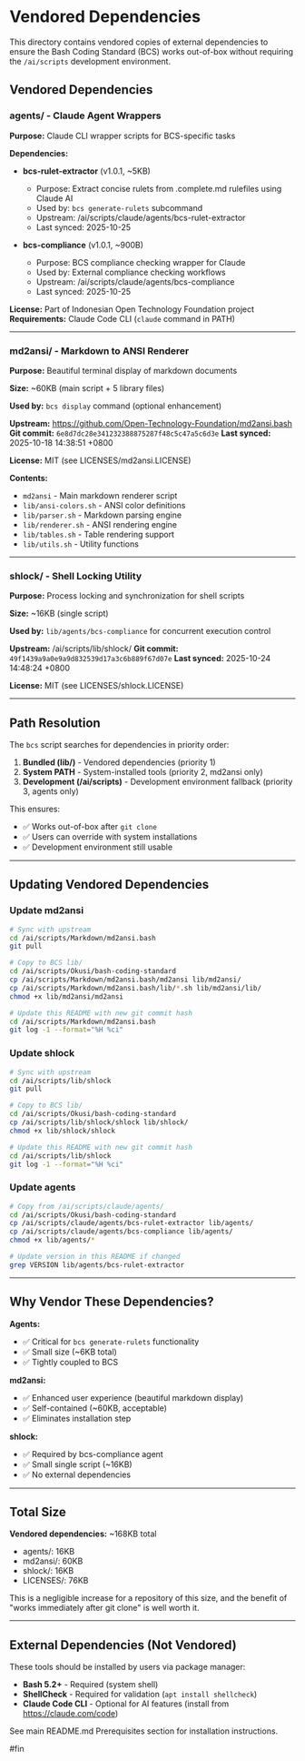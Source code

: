 # Vendored Dependencies

This directory contains vendored copies of external dependencies to ensure the Bash Coding Standard (BCS) works out-of-box without requiring the `/ai/scripts` development environment.

## Vendored Dependencies

### agents/ - Claude Agent Wrappers

**Purpose:** Claude CLI wrapper scripts for BCS-specific tasks

**Dependencies:**
- **bcs-rulet-extractor** (v1.0.1, ~5KB)
  - Purpose: Extract concise rulets from .complete.md rulefiles using Claude AI
  - Used by: `bcs generate-rulets` subcommand
  - Upstream: /ai/scripts/claude/agents/bcs-rulet-extractor
  - Last synced: 2025-10-25

- **bcs-compliance** (v1.0.1, ~900B)
  - Purpose: BCS compliance checking wrapper for Claude
  - Used by: External compliance checking workflows
  - Upstream: /ai/scripts/claude/agents/bcs-compliance
  - Last synced: 2025-10-25

**License:** Part of Indonesian Open Technology Foundation project
**Requirements:** Claude Code CLI (`claude` command in PATH)

---

### md2ansi/ - Markdown to ANSI Renderer

**Purpose:** Beautiful terminal display of markdown documents

**Size:** ~60KB (main script + 5 library files)

**Used by:** `bcs display` command (optional enhancement)

**Upstream:** https://github.com/Open-Technology-Foundation/md2ansi.bash
**Git commit:** `6e8d7dc28e341232388875287f48c5c47a5c6d3e`
**Last synced:** 2025-10-18 14:38:51 +0800

**License:** MIT (see LICENSES/md2ansi.LICENSE)

**Contents:**
- `md2ansi` - Main markdown renderer script
- `lib/ansi-colors.sh` - ANSI color definitions
- `lib/parser.sh` - Markdown parsing engine
- `lib/renderer.sh` - ANSI rendering engine
- `lib/tables.sh` - Table rendering support
- `lib/utils.sh` - Utility functions

---

### shlock/ - Shell Locking Utility

**Purpose:** Process locking and synchronization for shell scripts

**Size:** ~16KB (single script)

**Used by:** `lib/agents/bcs-compliance` for concurrent execution control

**Upstream:** /ai/scripts/lib/shlock/
**Git commit:** `49f1439a9a0e9a9d832539d17a3c6b889f67d07e`
**Last synced:** 2025-10-24 14:48:24 +0800

**License:** MIT (see LICENSES/shlock.LICENSE)

---

## Path Resolution

The `bcs` script searches for dependencies in priority order:

1. **Bundled (lib/)** - Vendored dependencies (priority 1)
2. **System PATH** - System-installed tools (priority 2, md2ansi only)
3. **Development (/ai/scripts)** - Development environment fallback (priority 3, agents only)

This ensures:
- ✅ Works out-of-box after `git clone`
- ✅ Users can override with system installations
- ✅ Development environment still usable

---

## Updating Vendored Dependencies

### Update md2ansi

```bash
# Sync with upstream
cd /ai/scripts/Markdown/md2ansi.bash
git pull

# Copy to BCS lib/
cd /ai/scripts/Okusi/bash-coding-standard
cp /ai/scripts/Markdown/md2ansi.bash/md2ansi lib/md2ansi/
cp /ai/scripts/Markdown/md2ansi.bash/lib/*.sh lib/md2ansi/lib/
chmod +x lib/md2ansi/md2ansi

# Update this README with new git commit hash
cd /ai/scripts/Markdown/md2ansi.bash
git log -1 --format="%H %ci"
```

### Update shlock

```bash
# Sync with upstream
cd /ai/scripts/lib/shlock
git pull

# Copy to BCS lib/
cd /ai/scripts/Okusi/bash-coding-standard
cp /ai/scripts/lib/shlock/shlock lib/shlock/
chmod +x lib/shlock/shlock

# Update this README with new git commit hash
cd /ai/scripts/lib/shlock
git log -1 --format="%H %ci"
```

### Update agents

```bash
# Copy from /ai/scripts/claude/agents/
cd /ai/scripts/Okusi/bash-coding-standard
cp /ai/scripts/claude/agents/bcs-rulet-extractor lib/agents/
cp /ai/scripts/claude/agents/bcs-compliance lib/agents/
chmod +x lib/agents/*

# Update version in this README if changed
grep VERSION lib/agents/bcs-rulet-extractor
```

---

## Why Vendor These Dependencies?

**Agents:**
- ✅ Critical for `bcs generate-rulets` functionality
- ✅ Small size (~6KB total)
- ✅ Tightly coupled to BCS

**md2ansi:**
- ✅ Enhanced user experience (beautiful markdown display)
- ✅ Self-contained (~60KB, acceptable)
- ✅ Eliminates installation step

**shlock:**
- ✅ Required by bcs-compliance agent
- ✅ Small single script (~16KB)
- ✅ No external dependencies

---

## Total Size

**Vendored dependencies:** ~168KB total
- agents/: 16KB
- md2ansi/: 60KB
- shlock/: 16KB
- LICENSES/: 76KB

This is a negligible increase for a repository of this size, and the benefit of "works immediately after git clone" is well worth it.

---

## External Dependencies (Not Vendored)

These tools should be installed by users via package manager:

- **Bash 5.2+** - Required (system shell)
- **ShellCheck** - Required for validation (`apt install shellcheck`)
- **Claude Code CLI** - Optional for AI features (install from https://claude.com/code)

See main README.md Prerequisites section for installation instructions.

#fin

